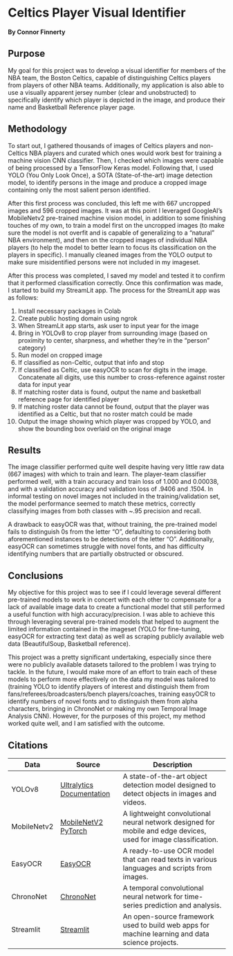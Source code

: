 # Celtics Player Visual Identifier

**By Connor Finnerty**

## Purpose

My goal for this project was to develop a visual identifier for members of the NBA team, the Boston Celtics, capable of distinguishing Celtics players from players of other NBA teams. Additionally, my application is also able to use a visually apparent jersey number (clear and unobstructed) to specifically identify which player is depicted in the image, and produce their name and Basketball Reference player page.

## Methodology

To start out, I gathered thousands of images of Celtics players and non-Celtics NBA players and curated which ones would work best for training a machine vision CNN classifier. Then, I checked which images were capable of being processed by a TensorFlow Keras model. Following that, I used YOLO (You Only Look Once), a SOTA (State-of-the-art) image detection model, to identify persons in the image and produce a cropped image containing only the most salient person identified.

After this first process was concluded, this left me with 667 uncropped images and 596 cropped images. It was at this point I leveraged GoogleAI’s MobileNetv2 pre-trained machine vision model, in addition to some finishing touches of my own, to train a model first on the uncropped images (to make sure the model is not overfit and is capable of generalizing to a “natural” NBA environment), and then on the cropped images of individual NBA players (to help the model to better learn to focus its classification on the players in specific). I manually cleaned images from the YOLO output to make sure misidentified persons were not included in my imageset.

After this process was completed, I saved my model and tested it to confirm that it performed classification correctly. Once this confirmation was made, I started to build my StreamLit app. The process for the StreamLit app was as follows:

1. Install necessary packages in Colab
2. Create public hosting domain using ngrok
3. When StreamLit app starts, ask user to input year for the image
4. Bring in YOLOv8 to crop player from surrounding image (based on proximity to center, sharpness, and whether they’re in the “person” category)
5. Run model on cropped image
6. If classified as non-Celtic, output that info and stop
7. If classified as Celtic, use easyOCR to scan for digits in the image. Concatenate all digits, use this number to cross-reference against roster data for input year
8. If matching roster data is found, output the name and basketball reference page for identified player
9. If matching roster data cannot be found, output that the player was identified as a Celtic, but that no roster match could be made
10. Output the image showing which player was cropped by YOLO, and show the bounding box overlaid on the original image

## Results

The image classifier performed quite well despite having very little raw data (667 images) with which to train and learn. The player-team classifier performed well, with a train accuracy and train loss of 1.000 and 0.00038, and with a validation accuracy and validation loss of .9406 and .1504. In informal testing on novel images not included in the training/validation set, the model performance seemed to match these metrics, correctly classifying images from both classes with ~.95 precision and recall.

A drawback to easyOCR was that, without training, the pre-trained model fails to distinguish 0s from the letter “O”, defaulting to considering both aforementioned instances to be detections of the letter “O”. Additionally, easyOCR can sometimes struggle with novel fonts, and has difficulty identifying numbers that are partially obstructed or obscured.

## Conclusions

My objective for this project was to see if I could leverage several different pre-trained models to work in concert with each other to compensate for a lack of available image data to create a functional model that still performed a useful function with high accuracy/precision. I was able to achieve this through leveraging several pre-trained models that helped to augment the limited information contained in the imageset (YOLO for fine-tuning, easyOCR for extracting text data) as well as scraping publicly available web data (BeautifulSoup, Basketball reference).

This project was a pretty significant undertaking, especially since there were no publicly available datasets tailored to the problem I was trying to tackle. In the future, I would make more of an effort to train each of these models to perform more effectively on the data my model was tailored to (training YOLO to identify players of interest and distinguish them from fans/referees/broadcasters/bench players/coaches, training easyOCR to identify numbers of novel fonts and to distinguish them from alpha characters, bringing in ChronoNet or making my own Temporal Image Analysis CNN). However, for the purposes of this project, my method worked quite well, and I am satisfied with the outcome.


## Citations

| Data            | Source                                                         | Description                                                                                  |
|-----------------|----------------------------------------------------------------|----------------------------------------------------------------------------------------------|
| YOLOv8          | [Ultralytics Documentation](https://docs.ultralytics.com/)     | A state-of-the-art object detection model designed to detect objects in images and videos.   |
| MobileNetv2     | [MobileNetV2 PyTorch](https://github.com/d-li14/mobilenetv2.pytorch) | A lightweight convolutional neural network designed for mobile and edge devices, used for image classification. |
| EasyOCR         | [EasyOCR](https://github.com/JaidedAI/EasyOCR)                 | A ready-to-use OCR model that can read texts in various languages and scripts from images.   |
| ChronoNet       | [ChronoNet](https://github.com/sjeblee/chrononet)              | A temporal convolutional neural network for time-series prediction and analysis.             |
| Streamlit       | [Streamlit](https://github.com/streamlit)                      | An open-source framework used to build web apps for machine learning and data science projects. |
